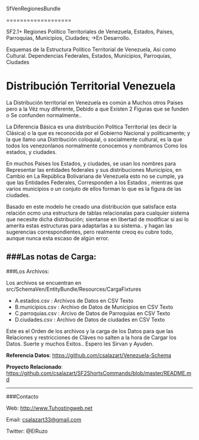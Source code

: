﻿SfVenRegionesBundle

===================



SF2.1+ Regiones  Político Territoriales de Venezuela, Estados, Paises, Parroquias, Municipios, Ciudades; ->En Desarrollo.
 
Esquemas de la Estructura Político Territorial de Venezuela, Asi como Cultural. Dependencias Federales, Estados, Municipios, Parroquias, Ciudades 


Distribución Territorial Venezuela
========================================

   La Distribución territorial en Venezuela es común a Muchos otros Paises pero a la Véz muy diferente, Debido a que Existen 2 Figuras que se funden o Se confunden normalmente..

   La Diferencia Básica es una distribución Política Territorial (es decir la Clásica) o la que es reconocida por el Gobierno Nacional y políticamente; y la que llamo una Distribución coloquial, o socialmente cultural, es la que todos los venezonlanos normalmente conocemos y nombramos Como los estados, y ciudades. 

   En  muchos Paises los Estados, y ciudades, se usan los nombres para Representar las entidades federales y sus distribuciones Municipios, en Cambio en La República Bolivariana de Venezuela esto no se cumple, 
ya que las Entidades Federales, Corresponden a los Estados , mientras que  varios municipios o un conjuto de ellos forman lo que es la figura de las ciudades.

   Basado en este modelo he creado una distribución que satisface esta relación ocmo una estructura de tablas relacionalas para cualquier sistema que necesite dicha distribución; sientanse en libertad de modificar si asi lo amerita estas estructuras para adaptarlas a su sistema.. y hagan las sugerencias correspondientes, pero realmente creoq eu cubre todo, aunque nunca esta escaso de algún error.


###Las notas de Carga:
----------------------

 
###Los Archivos:
 
   Los archivos se encuentran en  src/SchemaVen/EntityBundle/Resources/CargaFixtures

 * A.estados.csv : Archivos de Datos en CSV Texto
 * B.municipios.csv : Archivo de Datos de Municipios en CSV Texto
 * C.parroquias.csv : Arcivo de Datos de Parroquias en CSV Texto
 * D.ciudades.csv : Archivo de Datos de ciudades en CSV Texto

Este es el Orden de los archivos y la carga de los Datos para que las Relaciones y restricciones de Cláves no salten a la hora de Cargar los Datos. Suerte y muchos Exitos.. 
Espero les Sirvan y Ayuden.

**Referencia Datos**: https://github.com/csalazart/Venezuela-Schema

**Proyecto Relacionado**:  https://github.com/csalazart/SF2ShortsCommands/blob/master/README.md

------------------------------------------------
###Contacto

Web: http://www.Tuhostingweb.net

Email: csalazart33@gmail.com

Twitter: @ElRuzo
